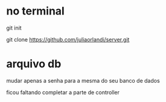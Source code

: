 # no terminal
git init

git clone https://github.com/juliaorlandi/server.git

# arquivo db
mudar apenas a senha para a mesma do seu banco de dados

ficou faltando completar a parte de controller

